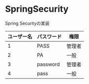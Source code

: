 # SpringSecurity
Spring Securityの実装

<table>
<thead>
<tr>
<th>ユーザー名</th>
<th>パスワード</th>
<th>権限</th>
</tr>
</thead>

<tbody>
<tr>
<td>1</td>
<td>PASS</td>
<td>管理者</td>
</tr>

<tr>
<td>2</td>
<td>PA</td>
<td>一般</td>
</tr>

<tr>
<td>3</td>
<td>password</td>
<td>管理者</td>
</tr>

<tr>
<td>4</td>
<td>pass</td>
<td>一般</td>
</tr>

</tbody>
</table>